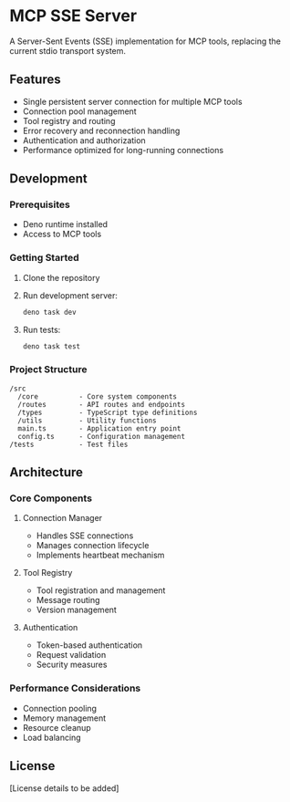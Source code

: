 # MCP SSE Server

A Server-Sent Events (SSE) implementation for MCP tools, replacing the current stdio transport system.

## Features

- Single persistent server connection for multiple MCP tools
- Connection pool management
- Tool registry and routing
- Error recovery and reconnection handling
- Authentication and authorization
- Performance optimized for long-running connections

## Development

### Prerequisites

- Deno runtime installed
- Access to MCP tools

### Getting Started

1. Clone the repository
2. Run development server:
   ```bash
   deno task dev
   ```

3. Run tests:
   ```bash
   deno task test
   ```

### Project Structure

```
/src
  /core          - Core system components
  /routes        - API routes and endpoints
  /types         - TypeScript type definitions
  /utils         - Utility functions
  main.ts        - Application entry point
  config.ts      - Configuration management
/tests           - Test files
```

## Architecture

### Core Components

1. Connection Manager
   - Handles SSE connections
   - Manages connection lifecycle
   - Implements heartbeat mechanism

2. Tool Registry
   - Tool registration and management
   - Message routing
   - Version management

3. Authentication
   - Token-based authentication
   - Request validation
   - Security measures

### Performance Considerations

- Connection pooling
- Memory management
- Resource cleanup
- Load balancing

## License

[License details to be added]